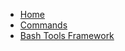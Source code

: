 <!-- docs/_sidebar.md -->

- [Home](/)
- [Commands](Commands.md 'The greatest commands in the world')
- [Bash Tools Framework](https://fchastanet.github.io/bash-tools-framework/)
